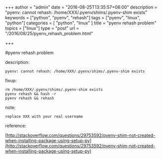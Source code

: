 +++
author = "admin"
date = "2016-08-25T13:35:57+08:00"
description = "pyenv: cannot rehash: /home/XXX/.pyenv/shims/.pyenv-shim exists"
keywords = ["python", "pyenv", "rehash"]
tags = ["pyenv", "linux", "python"]
categories = [ "python", "linux" ]
title = "pyenv rehash problem"
topics = ["linux"]
type = "post"
url = "/2016/08/25/pyenv_rehash_problem.html"

+++

#pyenv rehash problem

description:

	pyenv: cannot rehash: /home/XXX/.pyenv/shims/.pyenv-shim exists


fixup:

	rm /home/XXX/.pyenv/shims/.pyenv-shim exists
	pyenv rehash && hash -r
	pyenv rehash && rehash

note:

	replace XXX with your real username

reference:

[http://stackoverflow.com/questions/29753592/pyenv-shim-not-created-when-installing-package-using-setup-py](http://stackoverflow.com/questions/29753592/pyenv-shim-not-created-when-installing-package-using-setup-py)